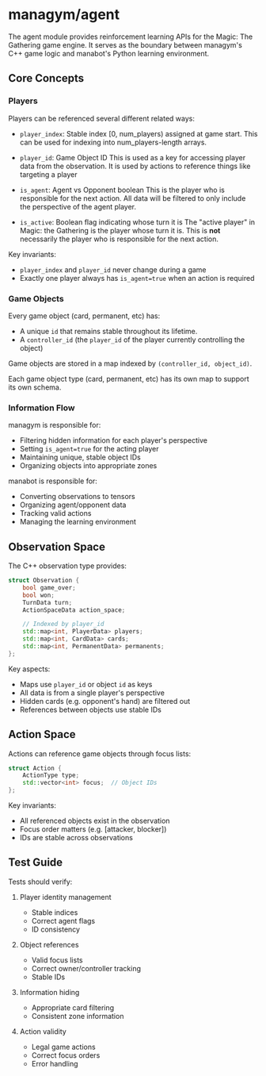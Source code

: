 # managym/agent

The agent module provides reinforcement learning APIs for the Magic: The Gathering game engine. 
It serves as the boundary between managym's C++ game logic and manabot's Python learning environment.

## Core Concepts

### Players

Players can be referenced several different related ways:

- `player_index`: Stable index [0, num_players) assigned at game start.
This can be used for indexing into num_players-length arrays.

- `player_id`: Game Object ID 
This is used as a key for accessing player data from the observation.
It is used by actions to reference things like targeting a player

- `is_agent`: Agent vs Opponent boolean 
This is the player who is responsible for the next action. All data
will be filtered to only include the perspective of the agent player.

- `is_active`: Boolean flag indicating whose turn it is
The "active player" in Magic: the Gathering is the player whose turn it is.
This is **not** necessarily the player who is responsible for the next action.

Key invariants:
- `player_index` and `player_id` never change during a game
- Exactly one player always has `is_agent=true` when an action is required

### Game Objects

Every game object (card, permanent, etc) has:
- A unique `id` that remains stable throughout its lifetime.
- A `controller_id` (the `player_id` of the player currently controlling the object)

Game objects are stored in a map indexed by `(controller_id, object_id)`.

Each game object type (card, permanent, etc) has its own map to support its own schema.


### Information Flow

managym is responsible for:
- Filtering hidden information for each player's perspective
- Setting `is_agent=true` for the acting player
- Maintaining unique, stable object IDs
- Organizing objects into appropriate zones

manabot is responsible for:
- Converting observations to tensors
- Organizing agent/opponent data
- Tracking valid actions
- Managing the learning environment

## Observation Space

The C++ observation type provides:
```cpp
struct Observation {
    bool game_over;
    bool won;
    TurnData turn;
    ActionSpaceData action_space;

    // Indexed by player_id
    std::map<int, PlayerData> players;
    std::map<int, CardData> cards;
    std::map<int, PermanentData> permanents;
};
```

Key aspects:
- Maps use `player_id` or object `id` as keys
- All data is from a single player's perspective
- Hidden cards (e.g. opponent's hand) are filtered out
- References between objects use stable IDs

## Action Space

Actions can reference game objects through focus lists:
```cpp
struct Action {
    ActionType type;
    std::vector<int> focus;  // Object IDs
};
```

Key invariants:
- All referenced objects exist in the observation
- Focus order matters (e.g. [attacker, blocker])
- IDs are stable across observations

## Test Guide

Tests should verify:
1. Player identity management
   - Stable indices
   - Correct agent flags
   - ID consistency

2. Object references
   - Valid focus lists
   - Correct owner/controller tracking
   - Stable IDs

3. Information hiding
   - Appropriate card filtering
   - Consistent zone information

4. Action validity
   - Legal game actions
   - Correct focus orders
   - Error handling